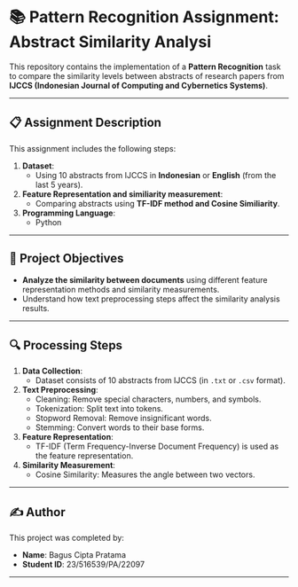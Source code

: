 # 📚 **Pattern Recognition Assignment: Abstract Similarity Analysi**

This repository contains the implementation of a **Pattern Recognition** task to compare the similarity levels between abstracts of research papers from **IJCCS (Indonesian Journal of Computing and Cybernetics Systems)**.

---

## 📋 **Assignment Description**
This assignment includes the following steps:
1. **Dataset**:
   - Using 10 abstracts from IJCCS in **Indonesian** or **English** (from the last 5 years).
2. **Feature Representation and similiarity measurement**:
   - Comparing abstracts using **TF-IDF method and Cosine Similiarity**.
3. **Programming Language**:
   - Python 

---

## 🚀 **Project Objectives**
- **Analyze the similarity between documents** using different feature representation methods and similarity measurements.
- Understand how text preprocessing steps affect the similarity analysis results.

---

## 🔍 **Processing Steps**
1. **Data Collection**:
   - Dataset consists of 10 abstracts from IJCCS (in `.txt` or `.csv` format).
2. **Text Preprocessing**:
   - Cleaning: Remove special characters, numbers, and symbols.
   - Tokenization: Split text into tokens.
   - Stopword Removal: Remove insignificant words.
   - Stemming: Convert words to their base forms.
3. **Feature Representation**:
   - TF-IDF (Term Frequency-Inverse Document Frequency) is used as the feature representation.
4. **Similarity Measurement**:
   - Cosine Similarity: Measures the angle between two vectors.

---

## ✍️ **Author**
This project was completed by:
- **Name**: Bagus Cipta Pratama  
- **Student ID**: 23/516539/PA/22097  

---

